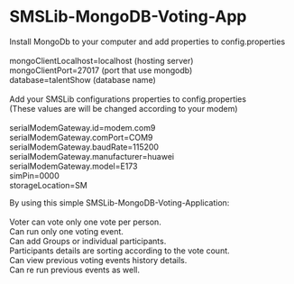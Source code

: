 # SMSLib-MongoDB-Voting-App

Install MongoDb to your computer and add properties to config.properties<br />
<br />
mongoClientLocalhost=localhost (hosting server)<br />
mongoClientPort=27017 (port that use mongodb)<br />
database=talentShow (database name)<br />
<br />
Add your SMSLib configurations properties to config.properties<br />
(These values are will be changed according to your modem)<br />
<br />
serialModemGateway.id=modem.com9<br />
serialModemGateway.comPort=COM9<br />
serialModemGateway.baudRate=115200<br />
serialModemGateway.manufacturer=huawei<br />
serialModemGateway.model=E173<br />
simPin=0000<br />
storageLocation=SM<br />

By using this simple SMSLib-MongoDB-Voting-Application:<br />
<br />
Voter can vote only one vote per person.<br />
Can run only one voting event.<br />
Can add Groups or individual participants.<br />
Participants details are sorting according to the vote count.<br />
Can view previous voting events history details.<br />
Can re run previous events as well.<br />
